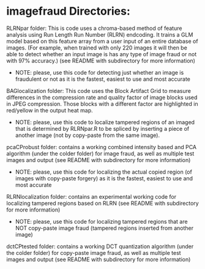 # imagefraud Directories:

RLRNpar folder: This is code uses a chroma-based method of feature analysis using Run Length Run Number (RLRN) endcoding. It trains a GLM model  based on this feature array from a user input of an entire database of images. (For example, when trained with only 220 images it will then be able to detect whether an input image is has any type of image fraud or not with 97% accuracy.) (see README with subdirectory for more information)

 - NOTE: please, use this code for detecting just whether an image is fraudulent or not as it is the fastest, easiest to use and most accurate
 
BAGlocalization folder: This code uses the Block Artifact Grid to measure differences in the compression rate and quality factor of image blocks used in JPEG compression. Those blocks with a different factor are highlighted in red/yellow in the output heat map.

- NOTE: please, use this code to localize tampered regions of an imaged that is determined by RLRNpar.R to be spliced by inserting a piece of another image (not by copy-paste from the same image).

pcaCProbust folder: contains a working combined intensity based and PCA algorithm (under the colder folder) for image fraud,
as well as multiple test images and output (see README with subdirectory for more information)
 
 - NOTE: please, use this code for localizing the actual copied region (of images with copy-paste forgery) as it is the fastest, easiest to use and most accurate
 
RLRNlocalization folder: contains an experimental working code for localizing tampered regions based on RLRN (see README with subdirectory for more information)

 - NOTE: please, use this code for localizing tampered regions that are NOT copy-paste image fraud (tampered regions inserted from another image)
 
dctCPtested folder: contains a working DCT quantization algorithm (under the colder folder) for copy-paste image fraud,
as well as multiple test images and output (see README with subdirectory for more information)



